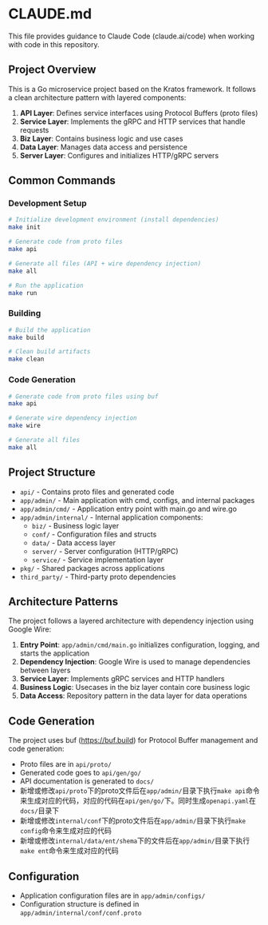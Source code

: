 # CLAUDE.md

This file provides guidance to Claude Code (claude.ai/code) when working with code in this repository.

## Project Overview

This is a Go microservice project based on the Kratos framework. It follows a clean architecture pattern with layered components:

1. **API Layer**: Defines service interfaces using Protocol Buffers (proto files)
2. **Service Layer**: Implements the gRPC and HTTP services that handle requests
3. **Biz Layer**: Contains business logic and use cases
4. **Data Layer**: Manages data access and persistence
5. **Server Layer**: Configures and initializes HTTP/gRPC servers

## Common Commands

### Development Setup
```bash
# Initialize development environment (install dependencies)
make init

# Generate code from proto files
make api

# Generate all files (API + wire dependency injection)
make all

# Run the application
make run
```

### Building
```bash
# Build the application
make build

# Clean build artifacts
make clean
```

### Code Generation
```bash
# Generate code from proto files using buf
make api

# Generate wire dependency injection
make wire

# Generate all files
make all
```

## Project Structure

- `api/` - Contains proto files and generated code
- `app/admin/` - Main application with cmd, configs, and internal packages
- `app/admin/cmd/` - Application entry point with main.go and wire.go
- `app/admin/internal/` - Internal application components:
  - `biz/` - Business logic layer
  - `conf/` - Configuration files and structs
  - `data/` - Data access layer
  - `server/` - Server configuration (HTTP/gRPC)
  - `service/` - Service implementation layer
- `pkg/` - Shared packages across applications
- `third_party/` - Third-party proto dependencies

## Architecture Patterns

The project follows a layered architecture with dependency injection using Google Wire:

1. **Entry Point**: `app/admin/cmd/main.go` initializes configuration, logging, and starts the application
2. **Dependency Injection**: Google Wire is used to manage dependencies between layers
3. **Service Layer**: Implements gRPC services and HTTP handlers
4. **Business Logic**: Usecases in the biz layer contain core business logic
5. **Data Access**: Repository pattern in the data layer for data operations

## Code Generation

The project uses buf (https://buf.build) for Protocol Buffer management and code generation:

- Proto files are in `api/proto/`
- Generated code goes to `api/gen/go/`
- API documentation is generated to `docs/`
- 新增或修改`api/proto`下的proto文件后在`app/admin/`目录下执行`make api`命令来生成对应的代码，对应的代码在`api/gen/go/`下。同时生成`openapi.yaml`在`docs/`目录下
- 新增或修改`internal/conf`下的proto文件后在`app/admin/`目录下执行`make config`命令来生成对应的代码
- 新增或修改`internal/data/ent/shema`下的文件后在`app/admin/`目录下执行`make ent`命令来生成对应的代码

## Configuration

- Application configuration files are in `app/admin/configs/`
- Configuration structure is defined in `app/admin/internal/conf/conf.proto`